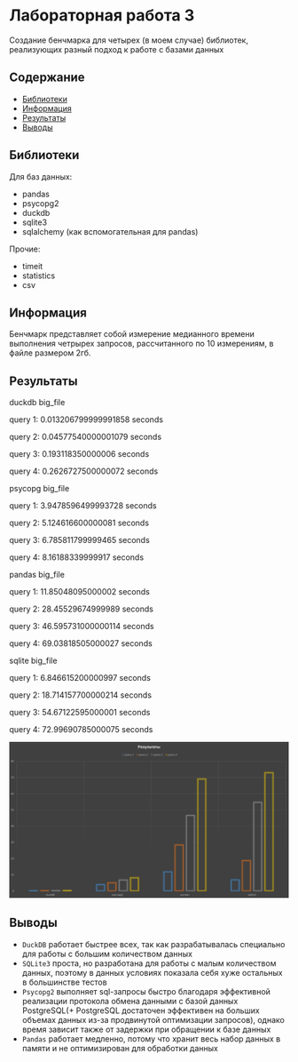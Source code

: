 # Лабораторная работа 3
Создание бенчмарка для четырех (в моем случае) библиотек, реализующих разный подход к работе с базами данных

## Содержание
- [Библиотеки](#Библиотеки)
- [Информация](#Информация)
- [Результаты](#Результаты)
- [Выводы](#выводы)


## Библиотеки
Для баз данных:
- pandas
- psycopg2
- duckdb
- sqlite3
- sqlalchemy (как вспомогательная для pandas)
  
Прочие:
- timeit
- statistics
- csv

## Информация
Бенчмарк представляет собой измерение медианного времени выполнения четрырех запросов, рассчитанного по 10 измерениям, в файле размером 2гб.

## Результаты
duckdb big_file

query 1: 0.013206799999991858 seconds

query 2: 0.04577540000001079 seconds

query 3: 0.193118350000006 seconds

query 4: 0.2626727500000072 seconds


psycopg big_file

query 1: 3.9478596499993728 seconds

query 2: 5.124616600000081 seconds

query 3: 6.785811799999465 seconds

query 4: 8.16188339999917 seconds


pandas big_file

query 1: 11.85048095000002 seconds

query 2: 28.45529674999989 seconds

query 3: 46.595731000000114 seconds

query 4: 69.03818505000027 seconds


sqlite big_file

query 1: 6.846615200000997 seconds

query 2: 18.714157700000214 seconds

query 3: 54.67122595000001 seconds

query 4: 72.99690785000075 seconds

![](result.png)


## Выводы
- `DuckDB` работает быстрее всех, так как разрабатывалась специально для работы с большим количеством данных
- `SQLite3` проста, но разработана для работы с малым количеством данных, поэтому в данных условиях показала себя хуже остальных в большинстве тестов
- `Psycopg2` выполняет sql-запросы быстро благодаря эффективной реализации протокола обмена данными с базой данных PostgreSQL(+ PostgreSQL достаточен эффективен на больших объемах данных из-за продвинутой оптимизации запросов), однако время зависит также от задержки при обращении к базе данных
- `Pandas` работает медленно, потому что хранит весь набор данных в памяти и не оптимизирован для обработки данных


